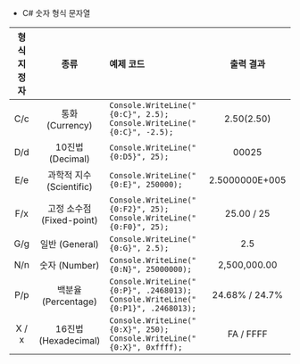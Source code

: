 * C# 숫자 형식 문자열

| 형식지정자 | 종류 | 예제 코드 | 출력 결과 |
|:---:|:----:|:----|:---:|
| C/c | 통화(Currency) | ```Console.WriteLine("{0:C}", 2.5); Console.WriteLine("{0:C}", -2.5);``` | $2.50 ($2.50)|
| D/d | 10진법(Decimal)| ```Console.WriteLine("{0:D5}", 25);``` | 00025 |
| E/e | 과학적 지수(Scientific) | ```Console.WriteLine("{0:E}", 250000);``` | 2.5000000E+005 |
| F/x | 고정 소수점(Fixed-point) | ```Console.WriteLine("{0:F2}", 25); Console.WriteLine("{0:F0}", 25);``` | 25.00 / 25 |
| G/g | 일반 (General) | ```Console.WriteLine("{0:G}", 2.5);```  | 2.5|
| N/n| 숫자 (Number) | ```Console.WriteLine("{0:N}", 25000000);``` | 2,500,000.00 |
| P/p | 백분율(Percentage) | ```Console.WriteLine("{0:P}", .2468013); Console.WriteLine("{0:P1}", .2468013);``` | 24.68% /  24.7%|
| X / x | 16진법(Hexadecimal) | ```Console.WriteLine("{0:X}", 250); Console.WriteLine("{0:X}", 0xffff);``` | FA / FFFF |
